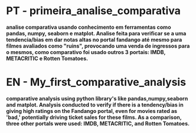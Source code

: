 # PT - primeira_analise_comparativa

**analise comparativa usando conhecimento em ferramentas como pandas, numpy, seaborn e matplot. Analise feita para verificar se a uma tendencia/bias em dar notas altas no portal fandango até mesmo para filmes avaliados como "ruins", provocando uma venda de ingressos para o mesmos, como comparativo foi 
usado outros 3 portais: IMDB, METACRITIC e Rotten Tomatoes.**

# EN - My_first_comparative_analysis
**comparative analysis using python library's like pandas,numpy,seaborn and matplot. Analysis conducted to verify if there is a tendency/bias in giving high ratings on the Fandango portal, even for movies rated as 'bad,' potentially driving ticket sales for these films. As a comparison, three other portals were used: IMDB, METACRITIC, and Rotten Tomatoes.**
